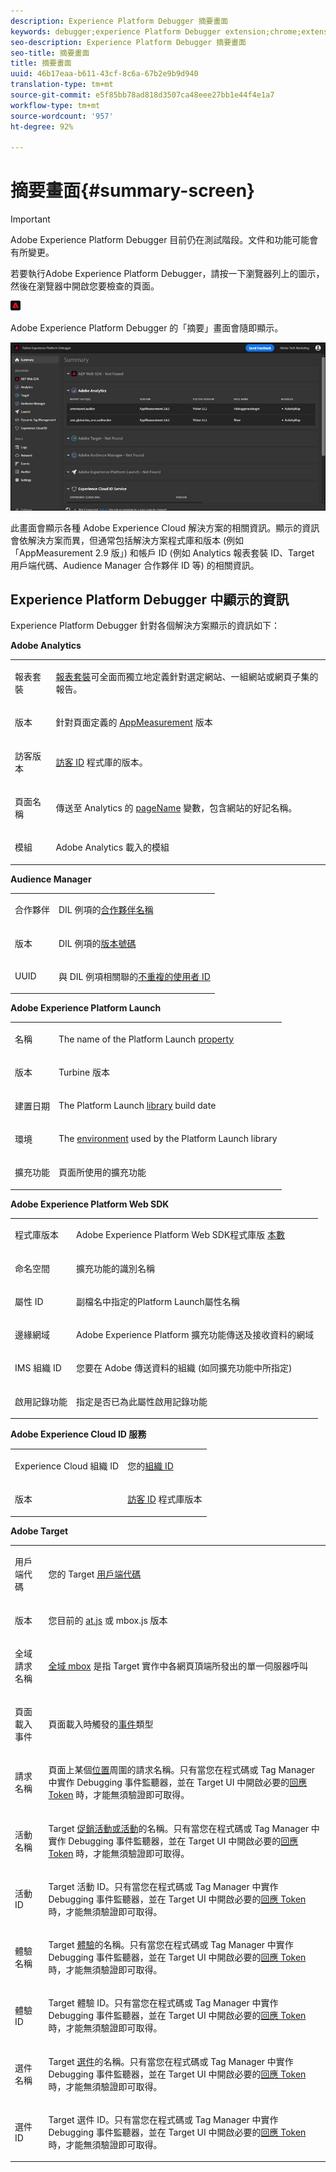 ```yaml
---
description: Experience Platform Debugger 摘要畫面
keywords: debugger;experience Platform Debugger extension;chrome;extension;summary;clear;requests;summary screen;solution;information;analytics;target;dtm;audience manager;launch;id service
seo-description: Experience Platform Debugger 摘要畫面
seo-title: 摘要畫面
title: 摘要畫面
uuid: 46b17eaa-b611-43cf-8c6a-67b2e9b9d940
translation-type: tm+mt
source-git-commit: e5f85bb78ad818d3507ca48eee27bb1e44f4e1a7
workflow-type: tm+mt
source-wordcount: '957'
ht-degree: 92%

---
```



# 摘要畫面{#summary-screen}

>[!IMPORTANT]
>
>Adobe Experience Platform Debugger 目前仍在測試階段。文件和功能可能會有所變更。

若要執行Adobe Experience Platform Debugger，請按一下瀏覽器列上的圖示，然後在瀏覽器中開啟您要檢查的頁面。

![](assets/start-icon.jpg)

Adobe Experience Platform Debugger 的「摘要」畫面會隨即顯示。

![](assets/summary.jpg)

此畫面會顯示各種 Adobe Experience Cloud 解決方案的相關資訊。顯示的資訊會依解決方案而異，但通常包括解決方案程式庫和版本 (例如「AppMeasurement 2.9 版」) 和帳戶 ID (例如 Analytics 報表套裝 ID、Target 用戶端代碼、Audience Manager 合作夥伴 ID 等) 的相關資訊。

## Experience Platform Debugger 中顯示的資訊

Experience Platform Debugger 針對各個解決方案顯示的資訊如下：

**Adobe Analytics**

<table id="table_BEB9CC58E59D4D86BC895A8A51D84A2C"> 
 <tbody> 
  <tr> 
   <td colname="col1"> <p>報表套裝 </p> </td> 
   <td colname="col2"> <p><a href="https://experiencecloud.adobe.com/resources/help/zh_TW/reference/report_suites_admin.html" format="html" scope="external">報表套裝</a>可全面而獨立地定義針對選定網站、一組網站或網頁子集的報告。 </p> </td> 
  </tr> 
  <tr> 
   <td colname="col1"> <p>版本 </p> </td> 
   <td colname="col2"> <p>針對頁面定義的 <a href="https://experiencecloud.adobe.com/resources/help/zh_TW/sc/implement/appmeasure_mjs.html" format="html" scope="external">AppMeasurement</a> 版本 </p> </td> 
  </tr> 
  <tr> 
   <td colname="col1"> <p>訪客版本 </p> </td> 
   <td colname="col2"> <p><a href="https://experiencecloud.adobe.com/resources/help/zh_TW/sc/implement/visid_analytics.html" format="html" scope="external">訪客 ID</a> 程式庫的版本。 </p> </td> 
  </tr> 
  <tr> 
   <td colname="col1"> <p>頁面名稱 </p> </td> 
   <td colname="col2"> <p>傳送至 Analytics 的 <a href="https://experiencecloud.adobe.com/resources/help/zh_TW/sc/implement/pageName.html" format="html" scope="external">pageName</a> 變數，包含網站的好記名稱。 </p> </td> 
  </tr> 
  <tr> 
   <td colname="col1"> <p>模組 </p> </td> 
   <td colname="col2"> <p>Adobe Analytics 載入的模組 </p> </td> 
  </tr> 
 </tbody> 
</table>

**Audience Manager**

<table id="table_784AEABADBDA4D14BB9A7A9CB9EF07C3"> 
 <tbody> 
  <tr> 
   <td colname="col1"> <p>合作夥伴 </p> </td> 
   <td colname="col2"> <p>DIL 例項的<a href="https://experiencecloud.adobe.com/resources/help/en_US/aam/r_dil_get_partner.html" format="html" scope="external">合作夥伴名稱</a> </p> </td> 
  </tr> 
  <tr> 
   <td colname="col1"> <p>版本 </p> </td> 
   <td colname="col2"> <p>DIL 例項的<a href="https://experiencecloud.adobe.com/resources/help/en_US/aam/r_api_return_versions_dil.html" format="html" scope="external">版本號碼</a> </p> </td> 
  </tr> 
  <tr> 
   <td colname="col1"> <p>UUID </p> </td> 
   <td colname="col2"> <p>與 DIL 例項相關聯的<a href="https://experiencecloud.adobe.com/resources/help/en_US/aam/ids-in-aam.html" format="html" scope="external">不重複的使用者 ID</a> </p> </td> 
  </tr> 
 </tbody> 
</table>

**Adobe Experience Platform Launch**

<table id="table_E9574975444A407887E26514D1BB1601"> 
 <tbody> 
  <tr> 
   <td colname="col1"> <p>名稱 </p> </td> 
   <td colname="col2"> <p>The name of the Platform Launch <a href="https://docs.adobe.com/content/help/zh-Hant/launch/using/reference/admin/companies-and-properties.html" format="https" scope="external"> property</a> </p> </td> 
  </tr> 
  <tr> 
   <td colname="col1"> <p>版本 </p> </td> 
   <td colname="col2"> <p>Turbine 版本</a> </p> </td> 
  </tr> 
  <tr> 
   <td colname="col1"> <p>建置日期 </p> </td> 
   <td colname="col2"> <p>The Platform Launch <a href="https://docs.adobe.com/content/help/zh-Hant/launch/using/reference/publish/libraries.html" format="https" scope="external"> library</a> build date </p> </td> 
  </tr> 
  <tr> 
   <td colname="col1"> <p>環境 </p> </td> 
   <td colname="col2"> <p>The <a href="https://docs.adobe.com/content/help/zh-Hant/launch/using/reference/publish/environments.html" format="https" scope="external"> environment</a> used by the Platform Launch library </p> </td> 
  </tr> 
  <tr> 
   <td colname="col1"> <p>擴充功能 </p> </td> 
   <td colname="col2"> <p>頁面所使用的擴充功能 </p> </td> 
  </tr> 
 </tbody> 
</table>

**Adobe Experience Platform Web SDK**

<table id="table_DC76D63FA6EF4891906B9E1D3E4A8A6C"> 
 <tbody> 
  <tr> 
   <td colname="col1"> <p>程式庫版本 </p> </td> 
   <td colname="col2"> <p>Adobe Experience Platform Web SDK程式庫版 <a href="https://docs.adobe.com/content/help/zh-Hant/launch/using/extensions-ref/adobe-extension/aep-extension/overview.html" format="html" scope="external">本數</a> </p> </td> 
  </tr> 
  <tr> 
   <td colname="col1"> <p>命名空間</p> </td> 
   <td colname="col2"> <p>擴充功能的識別名稱</p> </td> 
  </tr> 
  <tr> 
   <td colname="col1"> <p>屬性 ID </p> </td> 
   <td colname="col2"> <p>副檔名中指定的Platform Launch屬性名稱 </p> </td> 
  </tr> 
  <tr> 
   <td colname="col1"> <p>邊緣網域 </p> </td> 
   <td colname="col2"> <p>Adobe Experience Platform 擴充功能傳送及接收資料的網域 </p> </td> 
  </tr> 
  <tr> 
   <td colname="col1"> <p>IMS 組織 ID </p> </td> 
   <td colname="col2"> <p>您要在 Adobe 傳送資料的組織 (如同擴充功能中所指定) </p> </td> 
  </tr> 
  <tr> 
   <td colname="col1"> <p>啟用記錄功能 </p> </td> 
   <td colname="col2"> <p>指定是否已為此屬性啟用記錄功能</p> </td> 
  </tr> 
 </tbody> 
</table>

**Adobe Experience Cloud ID 服務**

<table id="table_274CFCEFA8F34D16BB546B4669EC0209"> 
 <tbody> 
  <tr> 
   <td colname="col1"> <p>Experience Cloud 組織 ID </p> </td> 
   <td colname="col2"> <p>您的<a href="https://experiencecloud.adobe.com/resources/help/zh_TW/mcvid/" format="https" scope="external">組織 ID</a> </p> </td> 
  </tr> 
  <tr> 
   <td colname="col1"> <p>版本 </p> </td> 
   <td colname="col2"> <p><a href="https://experiencecloud.adobe.com/resources/help/zh_TW/sc/implement/visid_analytics.html" format="html" scope="external">訪客 ID</a> 程式庫版本 </p> </td> 
  </tr> 
 </tbody> 
</table>

**Adobe Target**

<table id="table_D30E0CD20FB04E41862B22655136E043"> 
 <tbody> 
  <tr> 
   <td colname="col1"> <p>用戶端代碼 </p> </td> 
   <td colname="col2"> <p>您的 Target <a href="https://docs.adobe.com/content/help/zh-Hant/target/using/implement-target/client-side/deploy-at-js/implementing-target-without-a-tag-manager.html" format="html" scope="external">用戶端代碼</a> </p> </td> 
  </tr> 
  <tr> 
   <td colname="col1"> <p>版本 </p> </td> 
   <td colname="col2"> <p>您目前的 <a href="https://docs.adobe.com/content/help/zh-Hant/target/using/implement-target/client-side/target-atjs-versions.html" format="html" scope="external">at.js</a> 或 mbox.js 版本 </p> </td> 
  </tr> 
  <tr> 
   <td colname="col1"> <p>全域請求名稱 </p> </td> 
   <td colname="col2"> <p><a href="https://docs.adobe.com/help/zh-Hant/target/using/implement-target/client-side/mbox-implement/global-mbox/understanding-global-mbox.html" format="html" scope="external">全域 mbox</a> 是指 Target 實作中各網頁頂端所發出的單一伺服器呼叫 </p> </td> 
  </tr> 
  <tr> 
   <td colname="col1"> <p>頁面載入事件 </p> </td> 
   <td colname="col2"> <p>頁面載入時觸發的<a href="https://docs.adobe.com/content/help/zh-Hant/launch/using/extensions-ref/adobe-extension/target-extension/overview.html" format="html" scope="external">事件</a>類型 </p> </td> 
  </tr> 
  <tr> 
   <td colname="col1"> <p>請求名稱 </p> </td> 
   <td colname="col2"> <p>頁面上某個<a href="https://docs.adobe.com/content/help/zh-Hant/target/using/implement-target/client-side/mbox-implement/global-mbox/understanding-global-mbox.html" format="html" scope="external">位置</a>周圍的請求名稱。只有當您在程式碼或 Tag Manager 中實作 Debugging 事件監聽器，並在 Target UI 中開啟必要的<a href="https://docs.adobe.com/content/help/zh-Hant/target/using/administer/response-tokens.html" format="html" scope="external">回應 Token</a> 時，才能無須驗證即可取得。 </p> </td> 
  </tr> 
  <tr> 
   <td colname="col1"> <p>活動名稱 </p> </td> 
   <td colname="col2"> <p>Target <a href="https://docs.adobe.com/content/help/zh-Hant/target/using/activities/activities.html" format="html" scope="external">促銷活動或活動</a>的名稱。只有當您在程式碼或 Tag Manager 中實作 Debugging 事件監聽器，並在 Target UI 中開啟必要的<a href="https://docs.adobe.com/content/help/zh-Hant/target/using/administer/response-tokens.html" format="html" scope="external">回應 Token</a> 時，才能無須驗證即可取得。 </p> </td> 
  </tr> 
  <tr> 
   <td colname="col1"> <p>活動 ID </p> </td> 
   <td colname="col2"> <p>Target 活動 ID。只有當您在程式碼或 Tag Manager 中實作 Debugging 事件監聽器，並在 Target UI 中開啟必要的<a href="https://docs.adobe.com/content/help/zh-Hant/target/using/administer/response-tokens.html" format="html" scope="external">回應 Token</a> 時，才能無須驗證即可取得。 </p> </td> 
  </tr> 
  <tr> 
   <td colname="col1"> <p>體驗名稱 </p> </td> 
   <td colname="col2"> <p>Target <a href="https://docs.adobe.com/content/help/zh-Hant/target/using/experiences/experiences.html" format="html" scope="external">體驗</a>的名稱。只有當您在程式碼或 Tag Manager 中實作 Debugging 事件監聽器，並在 Target UI 中開啟必要的<a href="https://docs.adobe.com/content/help/zh-Hant/target/using/administer/response-tokens.html" format="html" scope="external">回應 Token</a> 時，才能無須驗證即可取得。 </p> </td> 
  </tr> 
  <tr> 
   <td colname="col1"> <p>體驗 ID </p> </td> 
   <td colname="col2"> <p>Target 體驗 ID。只有當您在程式碼或 Tag Manager 中實作 Debugging 事件監聽器，並在 Target UI 中開啟必要的<a href="https://docs.adobe.com/content/help/zh-Hant/target/using/administer/response-tokens.html" format="html" scope="external">回應 Token</a> 時，才能無須驗證即可取得。 </p> </td> 
  </tr> 
  <tr> 
   <td colname="col1"> <p>選件名稱</p> </td> 
   <td colname="col2"> <p>Target <a href="https://docs.adobe.com/content/help/zh-Hant/target/using/experiences/offers/manage-content.html" format="html" scope="external">選件</a>的名稱。只有當您在程式碼或 Tag Manager 中實作 Debugging 事件監聽器，並在 Target UI 中開啟必要的<a href="https://docs.adobe.com/content/help/zh-Hant/target/using/administer/response-tokens.html" format="html" scope="external">回應 Token</a> 時，才能無須驗證即可取得。 </p> </td> 
  </tr> 
  <tr> 
   <td colname="col1"> <p>選件 ID </p> </td> 
   <td colname="col2"> <p>Target 選件 ID。只有當您在程式碼或 Tag Manager 中實作 Debugging 事件監聽器，並在 Target UI 中開啟必要的<a href="https://docs.adobe.com/content/help/zh-Hant/target/using/administer/response-tokens.html" format="html" scope="external">回應 Token</a> 時，才能無須驗證即可取得。 </p> </td> 
  </tr> 
 </tbody> 
</table>

